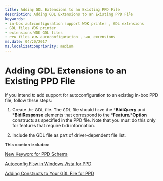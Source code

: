 ```yaml
---
title: Adding GDL Extensions to an Existing PPD File
description: Adding GDL Extensions to an Existing PPD File
keywords:
- in-box autoconfiguration support WDK printer , GDL extensions
- GDL files WDK printer
- extensions WDK GDL files
- PPD files WDK autoconfiguration , GDL extensions
ms.date: 04/20/2017
ms.localizationpriority: medium
---
```


# Adding GDL Extensions to an Existing PPD File


If you intend to add support for autoconfiguration to an existing in-box PPD file, follow these steps:

1.  Create the GDL file. The GDL file should have the \***BidiQuery** and \***BidiResponse** elements that correspond to the \***Feature**/\***Option** constructs as specified in the PPD file. Note that you must do this only for features that require bidi information.

2.  Include the GDL file as part of driver-dependent file list.

This section includes:

[New Keyword for PPD Schema](new-keyword-for-ppd-schema.md)

[Autoconfig Flow in Windows Vista for PPD](autoconfig-flow-in-windows-vista-for-ppd.md)

[Adding Constructs to Your GDL File for PPD](adding-constructs-to-your-gdl-file-for-ppd.md)

 

 




